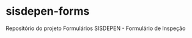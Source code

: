 sisdepen-forms
==============

Repositório do projeto Formulários SISDEPEN - Formulário de Inspeção
